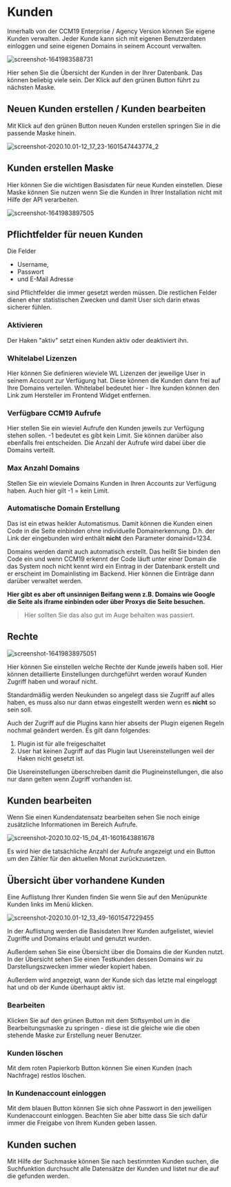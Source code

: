 # Kunden

Innerhalb von der CCM19 Enterprise / Agency Version können Sie eigene Kunden verwalten. Jeder Kunde kann sich mit eigenen Benutzerdaten einloggen und seine eigenen Domains in seinem Account verwalten.

![screenshot-1641983588731](../assets/screenshot-1641983588731.jpg)

Hier sehen Sie die Übersicht der Kunden in der Ihrer Datenbank. Das können beliebig viele sein. Der Klick auf den grünen Button führt zu nächsten Maske.

## Neuen Kunden erstellen / Kunden bearbeiten

Mit Klick auf den grünen Button neuen Kunden erstellen springen Sie in die passende Maske hinein.



![screenshot-2020.10.01-12_17_23-1601547443774_2](../assets/screenshot-2020.10.01-12_17_23-1601547443774_2-1601552530713.jpg)



## Kunden erstellen Maske

Hier können Sie die wichtigen Basisdaten für neue Kunden einstellen. Diese Maske können Sie nutzen wenn Sie die Kunden in Ihrer Installation nicht mit Hilfe der API verarbeiten.

![screenshot-1641983897505](../assets/screenshot-1641983897505.jpg)



## Pflichtfelder für neuen Kunden

Die Felder 

* Username, 
* Passwort 
* und E-Mail Adresse 

sind Pflichtfelder die immer gesetzt werden müssen. Die restlichen Felder dienen eher statistischen Zwecken und damit User sich darin etwas sicherer fühlen.

### Aktivieren

Der Haken "aktiv" setzt einen Kunden aktiv oder deaktiviert ihn.

### Whitelabel Lizenzen

Hier können Sie definieren wieviele WL Lizenzen der jeweilige User in seinem Account zur Verfügung hat. Diese können die Kunden dann frei auf Ihre Domains verteilen. Whitelabel bedeutet hier - Ihre kunden können den Link zum Hersteller im Frontend Widget entfernen.

### Verfügbare CCM19 Aufrufe

Hier stellen Sie ein wieviel Aufrufe den Kunden jeweils zur Verfügung stehen sollen. -1 bedeutet es gibt kein Limit. Sie können darüber also ebenfalls frei entscheiden. Die Anzahl der Aufrufe wird dabei über die Domains verteilt.

### Max Anzahl Domains

Stellen Sie ein wieviele Domains Kunden in Ihren Accounts zur Verfügung haben. Auch hier gilt -1 = kein Limit.

### Automatische Domain Erstellung

Das ist ein etwas heikler Automatismus. Damit können die Kunden einen Code in die Seite einbinden ohne individuelle Domainerkennung. D.h. der Link der eingebunden wird enthält **nicht** den Parameter domainid=1234.

Domains werden damit auch automatisch erstellt. Das heißt Sie binden den Code ein und wenn CCM19 erkennt der Code läuft unter einer Domain die das System noch nicht kennt wird ein Eintrag in der Datenbank erstellt und er erscheint im Domainlisting im Backend. Hier können die Einträge dann darüber verwaltet werden. 

**Hier gibt es aber oft unsinnigen Beifang wenn z.B. Domains wie Google die Seite als iframe einbinden oder über Proxys die Seite besuchen.**

> Hier sollten Sie das also gut im Auge behalten was passiert.



## Rechte

![screenshot-16419838975051](../assets/screenshot-16419838975051.jpg)

Hier können Sie einstellen welche Rechte der Kunde jeweils haben soll. Hier können detaillierte Einstellungen durchgeführt werden worauf Kunden Zugriff haben und worauf nicht. 

Standardmäßig werden Neukunden so angelegt dass sie Zugriff auf alles haben, es muss also nur dann etwas eingestellt werden wenn es **nicht** so sein soll.

Auch der Zugriff auf die Plugins kann hier abseits der Plugin eigenen Regeln nochmal geändert werden. Es gilt dann folgendes:

1. Plugin ist für alle freigeschaltet
2. User hat keinen Zugriff auf das Plugin laut Usereinstellungen weil der Haken nicht gesetzt ist.

Die Usereinstellungen überschreiben damit die Plugineinstellungen, die also nur dann gelten wenn Zugriff vorhanden ist.

## Kunden bearbeiten

Wenn Sie einen Kundendatensatz bearbeiten sehen Sie noch einige zusätzliche Informationen im Bereich Aufrufe.



![screenshot-2020.10.02-15_04_41-1601643881678](../assets/screenshot-2020.10.02-15_04_41-1601643881678.jpg)



Es wird hier die tatsächliche Anzahl der Aufrufe angezeigt und ein Button um den Zähler für den aktuellen Monat zurückzusetzen.



## Übersicht über vorhandene Kunden

Eine Auflistung Ihrer Kunden finden Sie wenn Sie auf den Menüpunkte Kunden links im Menü klicken.

![screenshot-2020.10.01-12_13_49-1601547229455](../assets/screenshot-2020.10.01-12_13_49-1601547229455.jpg)



In der Auflistung werden die Basisdaten Ihrer Kunden aufgelistet, wieviel Zugriffe und Domains erlaubt und genutzt wurden.

Außerdem sehen Sie eine Übersicht über die Domains die der Kunden nutzt. In der Übersicht sehen Sie einen Testkunden dessen Domains wir zu Darstellungszwecken immer wieder kopiert haben.

Außerdem wird angezeigt, wann der Kunde sich das letzte mal eingeloggt hat und ob der Kunde überhaupt aktiv ist.

### Bearbeiten

Klicken Sie auf den grünen Button mit dem Stiftsymbol um in die Bearbeitungsmaske zu springen - diese ist die gleiche wie die oben stehende Maske zur Erstellung neuer Benutzer.

### Kunden löschen

Mit dem roten Papierkorb Button können Sie einen Kunden (nach Nachfrage) restlos löschen.

### In Kundenaccount einloggen

Mit dem blauen Button können Sie sich ohne Passwort in den jeweiligen Kundenaccount einloggen. Beachten Sie aber bitte dass Sie sich dafür immer die Freigabe von Ihrem Kunden geben lassen. 

## Kunden suchen

Mit Hilfe der Suchmaske können Sie nach bestimmten Kunden suchen, die Suchfunktion durchsucht alle Datensätze der Kunden und listet nur die auf die gefunden werden.

